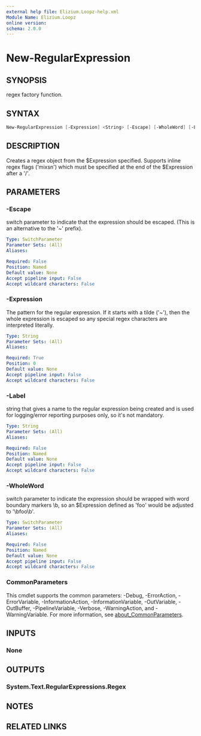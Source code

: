 ```yaml
---
external help file: Elizium.Loopz-help.xml
Module Name: Elizium.Loopz
online version:
schema: 2.0.0
---
```


# New-RegularExpression

## SYNOPSIS

regex factory function.

## SYNTAX

```powershell
New-RegularExpression [-Expression] <String> [-Escape] [-WholeWord] [-Label <String>] [<CommonParameters>]
```

## DESCRIPTION

Creates a regex object from the $Expression specified. Supports inline regex
flags ('mixsn') which must be specified at the end of the $Expression after a
'/'.

## PARAMETERS

### -Escape

switch parameter to indicate that the expression should be escaped. (This is an
alternative to the '~' prefix).

```yaml
Type: SwitchParameter
Parameter Sets: (All)
Aliases:

Required: False
Position: Named
Default value: None
Accept pipeline input: False
Accept wildcard characters: False
```

### -Expression

The pattern for the regular expression. If it starts with a tilde ('~'), then
the whole expression is escaped so any special regex characters are interpreted
literally.

```yaml
Type: String
Parameter Sets: (All)
Aliases:

Required: True
Position: 0
Default value: None
Accept pipeline input: False
Accept wildcard characters: False
```

### -Label

string that gives a name to the regular expression being created and is used for
logging/error reporting purposes only, so it's not mandatory.

```yaml
Type: String
Parameter Sets: (All)
Aliases:

Required: False
Position: Named
Default value: None
Accept pipeline input: False
Accept wildcard characters: False
```

### -WholeWord

switch parameter to indicate the expression should be wrapped with word boundary
markers \b, so an $Expression defined as 'foo' would be adjusted to '\bfoo\b'.

```yaml
Type: SwitchParameter
Parameter Sets: (All)
Aliases:

Required: False
Position: Named
Default value: None
Accept pipeline input: False
Accept wildcard characters: False
```

### CommonParameters

This cmdlet supports the common parameters: -Debug, -ErrorAction, -ErrorVariable, -InformationAction, -InformationVariable, -OutVariable, -OutBuffer, -PipelineVariable, -Verbose, -WarningAction, and -WarningVariable. For more information, see [about_CommonParameters](http://go.microsoft.com/fwlink/?LinkID=113216).

## INPUTS

### None

## OUTPUTS

### System.Text.RegularExpressions.Regex

## NOTES

## RELATED LINKS
